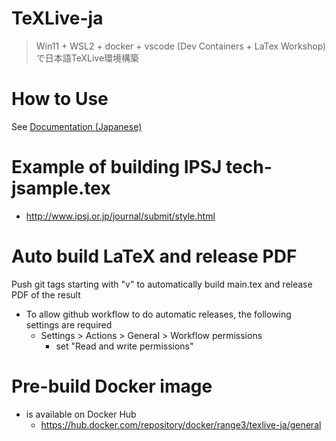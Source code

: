 # TeXLive-ja
> Win11 + WSL2 + docker + vscode (Dev Containers + LaTex Workshop)で日本語TeXLive環境構築

# How to Use
See [Documentation (Japanese)](./doc/how-to-use.ja.md)

# Example of building IPSJ tech-jsample.tex
- http://www.ipsj.or.jp/journal/submit/style.html

# Auto build LaTeX and release PDF
Push git tags starting with "v" to automatically build main.tex and release PDF of the result

- To allow github workflow to do automatic releases, the following settings are required
  - Settings > Actions > General > Workflow permissions 
    - set "Read and write permissions"

# Pre-build Docker image
- is available on Docker Hub 
  - https://hub.docker.com/repository/docker/range3/texlive-ja/general
